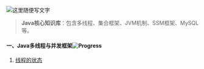 ![这里随便写文字](http://pgq1yfr0p.bkt.clouddn.com/image/logo/10001.jpg)

> **Java核心知识库**：包含多线程、集合框架、JVM机制、SSM框架、MySQL等。

#### 一、Java多线程与并发框架![Progress](http://progressed.io/bar/0)   

1. [线程的状态]()
